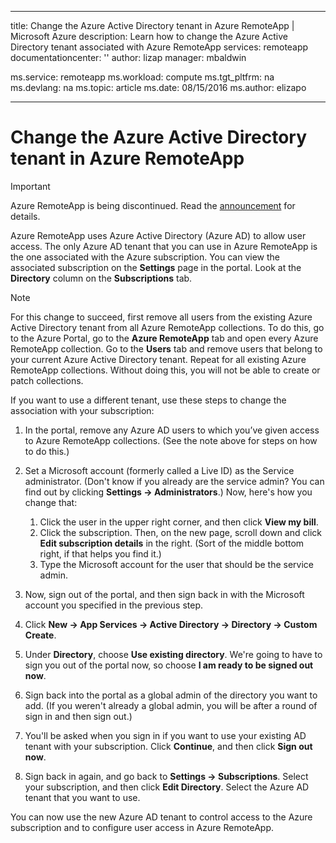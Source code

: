 
---
title: Change the Azure Active Directory tenant in Azure RemoteApp | Microsoft Azure
description: Learn how to change the Azure Active Directory tenant associated with Azure RemoteApp
services: remoteapp
documentationcenter: ''
author: lizap
manager: mbaldwin

ms.service: remoteapp
ms.workload: compute
ms.tgt_pltfrm: na
ms.devlang: na
ms.topic: article
ms.date: 08/15/2016
ms.author: elizapo

---
# Change the Azure Active Directory tenant in Azure RemoteApp
> [!IMPORTANT]
> Azure RemoteApp is being discontinued. Read the [announcement](https://go.microsoft.com/fwlink/?linkid=821148) for details.
> 
> 

Azure RemoteApp uses Azure Active Directory (Azure AD) to allow user access. The only Azure AD tenant that you can use in Azure RemoteApp is the one associated with the Azure subscription. You can view the associated subscription on the **Settings** page in the portal. Look at the **Directory** column on the **Subscriptions** tab.

> [!NOTE]
> For this change to succeed, first remove all users from the existing Azure Active Directory tenant from all Azure RemoteApp collections. To do this, go to the Azure Portal, go to the **Azure RemoteApp** tab and open every Azure RemoteApp collection. Go to the **Users** tab and remove users that belong to your current Azure Active Directory tenant. Repeat for all existing Azure RemoteApp collections. Without doing this, you will not be able to create or patch collections.
> 
> 

If you want to use a different tenant, use these steps to change the association with your subscription:

1. In the portal, remove any Azure AD users to which you’ve given access to Azure RemoteApp collections. (See the note above for steps on how to do this.)
2. Set a Microsoft account (formerly called a Live ID) as the Service administrator. (Don't know if you already are the service admin? You can find out by clicking **Settings -> Administrators**.) Now, here's how you change that:
   
   1. Click the user in the upper right corner, and then click **View my bill**.
   2. Click the subscription. Then, on the new page, scroll down and click **Edit subscription details** in the right. (Sort of the middle bottom right, if that helps you find it.)
   3. Type the Microsoft account for the user that should be the service admin.
3. Now, sign out of the portal, and then sign back in with the Microsoft account you specified in the previous step.
4. Click **New -> App Services -> Active Directory -> Directory -> Custom Create**.
5. Under **Directory**, choose **Use existing directory**. We're going to have to sign you out of the portal now, so choose **I am ready to be signed out now**.
6. Sign back into the portal as a global admin of the directory you want to add. (If you weren't already a global admin, you will be after a round of sign in and then sign out.)
7. You'll be asked when you sign in if you want to use your existing AD tenant with your subscription. Click **Continue**, and then click **Sign out now**.
8. Sign back in again, and go back to **Settings -> Subscriptions**. Select your subscription, and then click **Edit Directory**. Select the Azure AD tenant that you want to use.

You can now use the new Azure AD tenant to control access to the Azure subscription and to configure user access in Azure RemoteApp.

